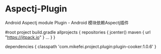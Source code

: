 # Aspectj-Plugin
Android Aspectj module Plugin - Android 模块依赖Aspectj插件

#root project build.gradle
allprojects {
    repositories {
        jcenter()
        maven { url "https://jitpack.io" }
        ...
    }
}

dependencies {
        classpath 'com.mikefei.project.plugin:plugin-cooker:1.0.6'
}

#

